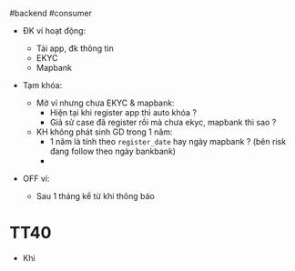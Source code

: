 #backend #consumer


- ĐK ví hoạt động:
    - Tải app, đk thông tin
    - EKYC
    - Mapbank

- Tạm khóa:
    - Mở ví nhưng chưa EKYC & mapbank:
        - Hiện tại khi register app thì auto khóa ?
        - Giả sử case đã register rồi mà chưa ekyc, mapbank thì sao ?
    - KH không phát sinh GD trong 1 năm:
        - 1 năm là tính theo `register_date` hay ngày mapbank ? (bên risk đang follow theo ngày bankbank)
        - 

- OFF ví:
    - Sau 1 tháng kể từ khi thông báo 

# TT40

- Khi 
    